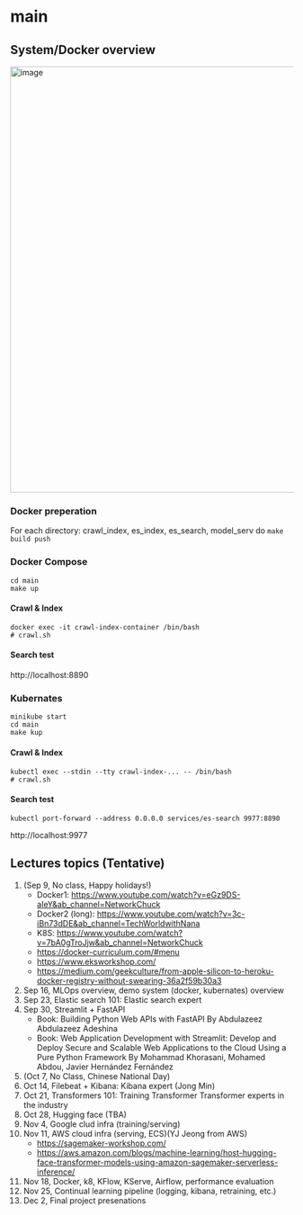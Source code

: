 # main

## System/Docker overview
<img width="758" alt="image" src="https://user-images.githubusercontent.com/901975/183826557-3dd15735-865c-4db2-abcd-9d66caba2473.png">

### Docker preperation
For each directory: crawl_index, es_index, es_search, model_serv do `make build push`

### Docker Compose
```
cd main
make up 
```

#### Crawl & Index
```
docker exec -it crawl-index-container /bin/bash
# crawl.sh  
```

#### Search test
http://localhost:8890

### Kubernates
```
minikube start
cd main
make kup
```
#### Crawl & Index
```
kubectl exec --stdin --tty crawl-index-... -- /bin/bash
# crawl.sh
```

#### Search test
```
kubectl port-forward --address 0.0.0.0 services/es-search 9977:8890
```

http://localhost:9977

## Lectures topics (Tentative)
1. (Sep 9, No class, Happy holidays!)
    - Docker1: https://www.youtube.com/watch?v=eGz9DS-aIeY&ab_channel=NetworkChuck
    - Docker2 (long): https://www.youtube.com/watch?v=3c-iBn73dDE&ab_channel=TechWorldwithNana
    - K8S: https://www.youtube.com/watch?v=7bA0gTroJjw&ab_channel=NetworkChuck
    - https://docker-curriculum.com/#menu
    - https://www.eksworkshop.com/
    - https://medium.com/geekculture/from-apple-silicon-to-heroku-docker-registry-without-swearing-36a2f59b30a3  
1. Sep 16, MLOps overview, demo system (docker, kubernates) overview
3. Sep 23, Elastic search 101: Elastic search expert
4. Sep 30,  Streamlit + FastAPI
    - Book: Building Python Web APIs with FastAPI By Abdulazeez Abdulazeez Adeshina
    - Book: Web Application Development with Streamlit: Develop and Deploy Secure and Scalable Web Applications to the Cloud Using a Pure Python Framework By Mohammad Khorasani, Mohamed Abdou, Javier Hernández Fernández
5. (Oct 7, No Class, Chinese National Day)
6. Oct 14, Filebeat + Kibana: Kibana expert (Jong Min)
7. Oct 21, Transformers 101: Training Transformer Transformer experts in the industry
8. Oct 28, Hugging face (TBA)
9. Nov 4, Google clud infra (training/serving)
10. Nov 11, AWS cloud infra (serving, ECS)(YJ Jeong from AWS)
    - https://sagemaker-workshop.com/
    - https://aws.amazon.com/blogs/machine-learning/host-hugging-face-transformer-models-using-amazon-sagemaker-serverless-inference/ 
11. Nov 18, Docker, k8, KFlow, KServe, Airflow, performance evaluation
12. Nov 25, Continual learning pipeline (logging, kibana, retraining, etc.) 
13. Dec 2, Final project presenations
